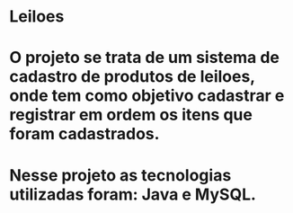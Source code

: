 # Leiloes

# O projeto se trata de um sistema de cadastro de produtos de leiloes, onde tem como objetivo cadastrar e registrar em ordem os itens que foram cadastrados.

# Nesse projeto as tecnologias utilizadas foram: Java e MySQL.
